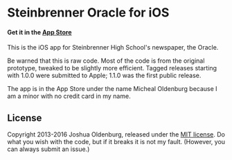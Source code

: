 Steinbrenner Oracle for iOS
===========================

#### Get it in the [App Store](https://itunes.apple.com/us/app/steinbrenner-oracle/id766151741?ls=1&mt=8)

This is the iOS app for Steinbrenner High School's newspaper, the Oracle.

Be warned that this is raw code. Most of the code is from the original prototype, tweaked to be slightly more efficient. Tagged releases starting with 1.0.0 were submitted to Apple; 1.1.0 was the first public release.

The app is in the App Store under the name Micheal Oldenburg because I am a minor with no credit card in my name.

## License
Copyright 2013-2016 Joshua Oldenburg, released under the [MIT license](http://choosealicense.com/licenses/mit/). Do what you wish with the code, but if it breaks it is not my fault. (However, you can always submit an issue.)
